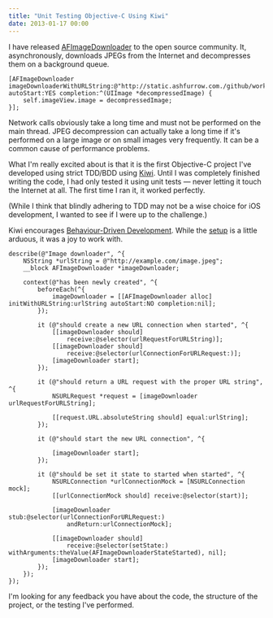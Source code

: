 ```yaml
---
title: "Unit Testing Objective-C Using Kiwi"
date: 2013-01-17 00:00
---
```


<p>I have released <a href="https://github.com/AshFurrow/AFImageDownloader">AFImageDownloader</a> to the open source community. It, asynchronously, downloads JPEGs from the Internet and decompresses them on a background queue. </p>

<pre><code>[AFImageDownloader imageDownloaderWithURLString:@"http://static.ashfurrow.com./github/worked.jpg" autoStart:YES completion:^(UIImage *decompressedImage) {
    self.imageView.image = decompressedImage;
}];
</code></pre>

<p>Network calls obviously take a long time and must not be performed on the main thread. JPEG decompression can actually take a long time if it's performed on a large image or on small images very frequently. It can be a common cause of performance problems. </p>

<p>What I'm really excited about is that it is the first Objective-C project I've developed using strict TDD/BDD using <a href="https://github.com/allending/Kiwi">Kiwi</a>. Until I was completely finished writing the code, I had only tested it using unit tests — never letting it touch the Internet at all. The first time I ran it, it worked perfectly. </p>

<p>(While I think that blindly adhering to TDD may not be a wise choice for iOS development, I wanted to see if I were up to the challenge.)</p>

<p>Kiwi encourages <a href="http://en.wikipedia.org/wiki/Behavior-driven_development">Behaviour-Driven Development</a>. While the <a href="https://github.com/allending/Kiwi/wiki/Guide:-Up-and-Running-with-Kiwi">setup</a> is a little arduous, it was a joy to work with. </p>

<pre><code>describe(@"Image downloader", ^{
    NSString *urlString = @"http://example.com/image.jpeg";
    __block AFImageDownloader *imageDownloader;

    context(@"has been newly created", ^{
        beforeEach(^{
            imageDownloader = [[AFImageDownloader alloc] initWithURLString:urlString autoStart:NO completion:nil];
        });

        it (@"should create a new URL connection when started", ^{
            [[imageDownloader should] 
                receive:@selector(urlRequestForURLString)];
            [[imageDownloader should] 
                receive:@selector(urlConnectionForURLRequest:)];
            [imageDownloader start];
        });

        it (@"should return a URL request with the proper URL string", ^{
            NSURLRequest *request = [imageDownloader urlRequestForURLString];

            [[request.URL.absoluteString should] equal:urlString];
        });

        it (@"should start the new URL connection", ^{

            [imageDownloader start];
        });

        it (@"should be set it state to started when started", ^{
            NSURLConnection *urlConnectionMock = [NSURLConnection mock];
            [[urlConnectionMock should] receive:@selector(start)];

            [imageDownloader stub:@selector(urlConnectionForURLRequest:)
                andReturn:urlConnectionMock];

            [[imageDownloader should]
                receive:@selector(setState:) withArguments:theValue(AFImageDownloaderStateStarted), nil];
            [imageDownloader start];
        });
    });
});
</code></pre>

<p>I'm looking for any feedback you have about the code, the structure of the project, or the testing I've performed. </p>

<!-- more -->

